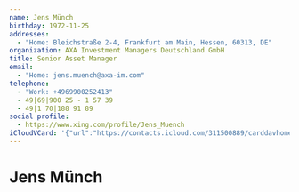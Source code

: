 ```yaml
---
name: Jens Münch
birthday: 1972-11-25
addresses:
  - "Home: Bleichstraße 2-4, Frankfurt am Main, Hessen, 60313, DE"
organization: AXA Investment Managers Deutschland GmbH
title: Senior Asset Manager
email:
  - "Home: jens.muench@axa-im.com"
telephone:
  - "Work: +4969900252413"
  - 49|69|900 25 - 1 57 39
  - 49|1 70|188 91 89
social profile:
  - https://www.xing.com/profile/Jens_Muench
iCloudVCard: '{"url":"https://contacts.icloud.com/311500889/carddavhome/card/NmU0ZTYwNjMtYjU0ZS00ZTAxLWI2OTUtOWVmNzFlYjQ1YjY1.vcf","etag":"\"kmfhd9ve\"","data":"BEGIN:VCARD\r\nVERSION:3.0\r\nFN:\r\nN:Münch;Jens;;;\r\nUID:6e4e6063-b54e-4e01-b695-9ef71eb45b65\r\nBDAY;VALUE=date:1972-11-25\r\nADR;TYPE=HOME:;;Bleichstraße 2-4;Frankfurt am Main;Hessen;60313;DE;\r\nWP1.X-ABLABEL:Work\r\nWP2.X-ABLABEL:Work\r\nWP3.X-ABLABEL:Work\r\nWP4.X-ABLABEL:Work\r\nitem0.X-ABLABEL:xing\r\nPRODID:ez-vcard 0.9.13-fc\r\nREV:2025-04-03T22:11:51Z\r\nORG:AXA Investment Managers Deutschland GmbH;\r\nTITLE:Senior Asset Manager\r\nEMAIL;TYPE=HOME:jens.muench@axa-im.com\r\nPHOTO;VALUE=uri:https://gateway.icloud.com/contacts/311500889/ck/card/61777\r\n cee08006ced5d04be90db3b861b\r\nTEL;TYPE=WORK:+4969900252413\r\nTEL:49|69|900 25 - 1 57 39\r\nTEL:49|1 70|188 91 89\r\nitem0.X-SOCIALPROFILE;X-USER=Jens_Muench:https://www.xing.com/profile/Jens_\r\n Muench\r\nEND:VCARD"}'
---
```

# Jens Münch